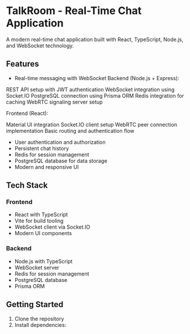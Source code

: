 # TalkRoom - Real-Time Chat Application

A modern real-time chat application built with React, TypeScript, Node.js, and WebSocket technology.

## Features

- Real-time messaging with WebSocket Backend (Node.js + Express):

REST API setup with JWT authentication
WebSocket integration using Socket.IO
PostgreSQL connection using Prisma ORM
Redis integration for caching
WebRTC signaling server setup

Frontend (React):

Material UI integration
Socket.IO client setup
WebRTC peer connection implementation
Basic routing and authentication flow

- User authentication and authorization
- Persistent chat history
- Redis for session management
- PostgreSQL database for data storage
- Modern and responsive UI

## Tech Stack

### Frontend

- React with TypeScript
- Vite for build tooling
- WebSocket client via Socket.IO
- Modern UI components

### Backend

- Node.js with TypeScript
- WebSocket server
- Redis for session management
- PostgreSQL database
- Prisma ORM

## Getting Started

1. Clone the repository
2. Install dependencies:
